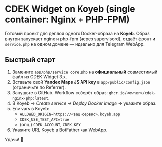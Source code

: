 # CDEK Widget on Koyeb (single container: Nginx + PHP-FPM)

Готовый проект для деплоя одного Docker-образа на **Koyeb**. Образ внутри запускает nginx и php-fpm (через supervisord), отдаёт фронт и `service.php` на одном домене — идеально для Telegram WebApp.

## Быстрый старт
1. Замените `app/php/service_core.php` на **официальный** совместимый файл из CDEK Widget 3.x.
2. Вставьте свой **Yandex Maps JS API key** в `app/public/config.json` (ограничьте по Referrer).
3. Запушьте в GitHub. Workflow соберёт образ: `ghcr.io/<owner>/cdek-nginx-php:latest`.
4. В Koyeb → *Create service → Deploy Docker image* → укажите образ.
5. Env vars в Koyeb:
   - `ALLOWED_ORIGIN=https://<ваш-сервис>.koyeb.app`
   - `CDEK_USE_TEST_API=true`
   - (опц.) `CDEK_ACCOUNT`, `CDEK_KEY`
6. Укажите URL Koyeb в BotFather как WebApp.

Удачи! 🚀
